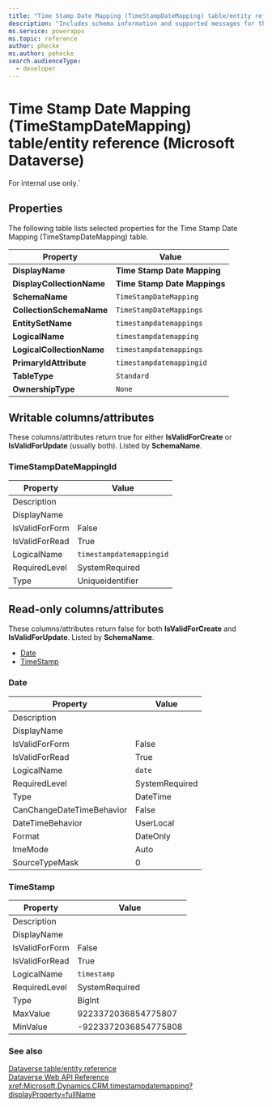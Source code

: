 ```yaml
---
title: "Time Stamp Date Mapping (TimeStampDateMapping) table/entity reference (Microsoft Dataverse)"
description: "Includes schema information and supported messages for the Time Stamp Date Mapping (TimeStampDateMapping) table/entity with Microsoft Dataverse."
ms.service: powerapps
ms.topic: reference
author: phecke
ms.author: pehecke
search.audienceType: 
  - developer
---
```


# Time Stamp Date Mapping (TimeStampDateMapping) table/entity reference (Microsoft Dataverse)

For internal use only.`

## Properties

The following table lists selected properties for the Time Stamp Date Mapping (TimeStampDateMapping) table.

|Property|Value|
| --- | --- |
| **DisplayName** | **Time Stamp Date Mapping** |
| **DisplayCollectionName** | **Time Stamp Date Mappings** |
| **SchemaName** | `TimeStampDateMapping` |
| **CollectionSchemaName** | `TimeStampDateMappings` |
| **EntitySetName** | `timestampdatemappings`|
| **LogicalName** | `timestampdatemapping` |
| **LogicalCollectionName** | `timestampdatemappings` |
| **PrimaryIdAttribute** | `timestampdatemappingid` |
| **TableType** | `Standard` |
| **OwnershipType** | `None` |

## Writable columns/attributes

These columns/attributes return true for either **IsValidForCreate** or **IsValidForUpdate** (usually both). Listed by **SchemaName**.

### <a name="BKMK_TimeStampDateMappingId"></a> TimeStampDateMappingId

|Property|Value|
|---|---|
|Description||
|DisplayName||
|IsValidForForm|False|
|IsValidForRead|True|
|LogicalName|`timestampdatemappingid`|
|RequiredLevel|SystemRequired|
|Type|Uniqueidentifier|


## Read-only columns/attributes

These columns/attributes return false for both **IsValidForCreate** and **IsValidForUpdate**. Listed by **SchemaName**.

- [Date](#BKMK_Date)
- [TimeStamp](#BKMK_TimeStamp)

### <a name="BKMK_Date"></a> Date

|Property|Value|
|---|---|
|Description||
|DisplayName||
|IsValidForForm|False|
|IsValidForRead|True|
|LogicalName|`date`|
|RequiredLevel|SystemRequired|
|Type|DateTime|
|CanChangeDateTimeBehavior|False|
|DateTimeBehavior|UserLocal|
|Format|DateOnly|
|ImeMode|Auto|
|SourceTypeMask|0|

### <a name="BKMK_TimeStamp"></a> TimeStamp

|Property|Value|
|---|---|
|Description||
|DisplayName||
|IsValidForForm|False|
|IsValidForRead|True|
|LogicalName|`timestamp`|
|RequiredLevel|SystemRequired|
|Type|BigInt|
|MaxValue|9223372036854775807|
|MinValue|-9223372036854775808|



### See also

[Dataverse table/entity reference](/power-apps/developer/data-platform/reference/about-entity-reference)  
[Dataverse Web API Reference](/power-apps/developer/data-platform/webapi/reference/about)   
<xref:Microsoft.Dynamics.CRM.timestampdatemapping?displayProperty=fullName>
